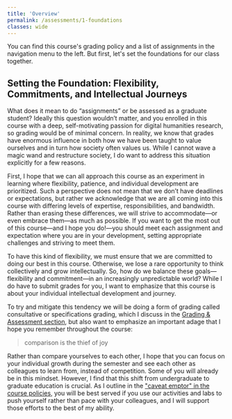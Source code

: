 ```yaml
---
title: 'Overview'
permalink: /assessments/1-foundations
classes: wide
---
```


You can find this course's grading policy and a list of assignments in the navigation menu to the left. But first, let's set the foundations for our class together.

## Setting the Foundation: Flexibility, Commitments, and Intellectual Journeys

What does it mean to do “assignments” or be assessed as a graduate student? Ideally this question wouldn’t matter, and you enrolled in this course with a deep, self-motivating passion for digital humanities research, so grading would be of minimal concern. In reality, we know that grades have enormous influence in both how we have been taught to value ourselves and in turn how society often values us. While I cannot wave a magic wand and restructure society, I do want to address this situation explicitly for a few reasons. 

First, I hope that we can all approach this course as an experiment in learning where flexibility, patience, and individual development are prioritized. Such a perspective does not mean that we don’t have deadlines or expectations, but rather we acknowledge that we are all coming into this course with differing levels of expertise, responsibilities, and bandwidth. Rather than erasing these differences, we will strive to accommodate—or even embrace them—as much as possible. If you want to get the most out of this course—and I hope you do!—you should meet each assignment and expectation where you are in your development, setting appropriate challenges and striving to meet them.

To have this kind of flexibility, we must ensure that we are committed to doing our best in this course. Otherwise, we lose a rare opportunity to think collectively and grow intellectually. So, how do we balance these goals—flexibility and commitment—in an increasingly unpredictable world? While I do have to submit grades for you, I want to emphasize that this course is about your individual intellectual development and journey. 

To try and mitigate this tendency we will be doing a form of grading called consultative or specifications grading, which I discuss in the [Grading & Assessment section]({{site.baseurl}}/assessments/2-assessment), but also want to emphasize an important adage that I hope you remember throughout the course: 

> comparison is the thief of joy

Rather than compare yourselves to each other, I hope that you can focus on your individual growth during the semester and see each other as colleagues to learn from, instead of competition. Some of you will already be in this mindset. However, I find that this shift from undergraduate to graduate education is crucial. As I outline in the ["caveat emptor" in the course policies]({{site.baseurl}}/policies), you will be best served if you use our activities and labs to push yourself rather than pace with your colleagues, and I will support those efforts to the best of my ability.
